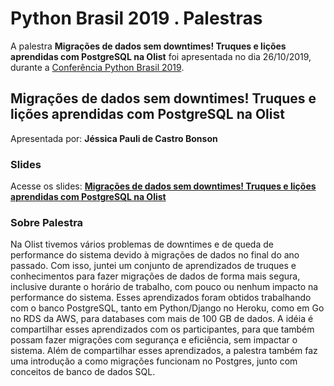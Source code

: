 # Python Brasil 2019 . Palestras


A palestra **Migrações de dados sem downtimes! Truques e lições aprendidas com PostgreSQL na Olist** foi apresentada no dia 26/10/2019, durante a [Conferência Python Brasil 2019](http://2019.pythonbrasil.org.br).


## Migrações de dados sem downtimes! Truques e lições aprendidas com PostgreSQL na Olist
Apresentada por: **Jéssica Pauli de Castro Bonson**

### Slides
Acesse os slides: **[Migrações de dados sem downtimes! Truques e lições aprendidas com PostgreSQL na Olist](./pybr2019-jessica-pauli-de-migracoes-de-dados-sem-downtimes.pdf)**


### Sobre Palestra
Na Olist tivemos vários problemas de downtimes e de queda de performance do sistema devido à migrações de dados no final do ano passado. Com isso, juntei um conjunto de aprendizados de truques e conhecimentos para fazer migrações de dados de forma mais segura, inclusive durante o horário de trabalho, com pouco ou nenhum impacto na performance do sistema. Esses aprendizados foram obtidos trabalhando com o banco PostgreSQL, tanto em Python/Django no Heroku, como em Go no RDS da AWS, para databases com mais de 100 GB de dados. A idéia é compartilhar esses aprendizados com os participantes, para que também possam fazer migrações com segurança e eficiência, sem impactar o sistema. Além de compartilhar esses aprendizados, a palestra também faz uma introdução a como migrações funcionam no Postgres, junto com conceitos de banco de dados SQL.




